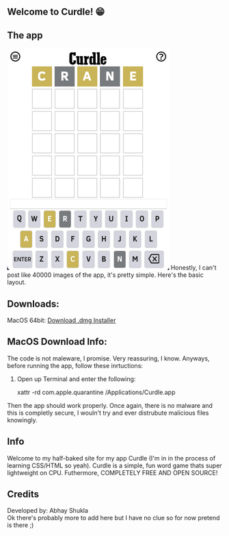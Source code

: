 ## Welcome to Curdle! 😁

## The app
![Layout](CurdleUI.png)
Honestly, I can't post like 40000 images of the app, it's pretty simple. Here's the basic layout.

## Downloads:
MacOS 64bit: <a href="CurdleMacOS-64.zip">Download .dmg Installer</a> <br/>

## MacOS Download Info:
The code is not maleware, I promise. Very reassuring, I know. Anyways, before running the app, follow these inrtuctions:
1. Open up Terminal and enter the following:
    
    xattr -rd com.apple.quarantine /Applications/Curdle.app

Then the app should work properly. Once again, there is no malware and this is completly secure, I wouln't try and ever distrubute malicious files knowingly.

## Info
Welcome to my half-baked site for my app Curdle (I'm in in the process of learning CSS/HTML so yeah). Curdle is a simple, fun word game thats super lightweight on CPU. Futhermore, COMPLETELY FREE AND OPEN SOURCE!

## Credits
Developed by: Abhay Shukla <br/>
Ok there's probably more to add here but I have no clue so for now pretend is there ;)
